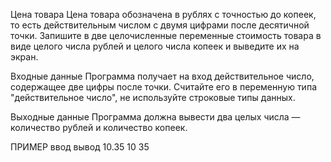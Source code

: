 Цена товара
Цена товара обозначена в рублях с точностью до копеек, то есть действительным числом с двумя цифрами после десятичной точки. Запишите в две целочисленные переменные стоимость товара в виде целого числа рублей и целого числа копеек и выведите их на экран.

Входные данные
Программа получает на вход действительное число, содержащее две цифры после точки. Считайте его в переменную типа "действительное число", не используйте строковые типы данных.

Выходные данные
Программа должна вывести два целых числа — количество рублей и количество копеек.

ПРИМЕР
ввод	вывод
10.35
10 35
